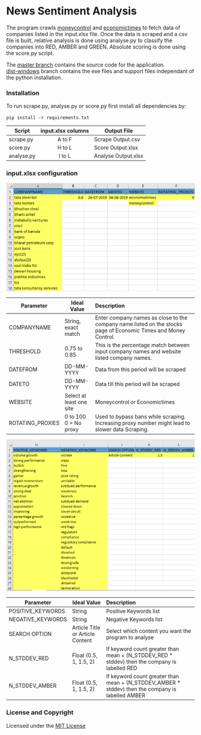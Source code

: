 # News Sentiment Analysis

The program crawls [moneycontrol](https://www.moneycontrol.com/) and [economictimes](https://economictimes.indiatimes.com/) to fetch data of companies listed in the input.xlsx file. Once the data is scraped and a csv file is built, relative analysis is done using analyse.py to classify the companies into RED, AMBER and GREEN. Absolute scoring is done using the score.py script.

The [master branch](https://github.com/atulyakumar97/news-sentiment-analysis/tree/master) contains the source code for the application.<br>
[dist-windows](https://github.com/atulyakumar97/news-sentiment-analysis/tree/dist-windows) branch contains the exe files and support files independant of the python installation.<br>

### Installation

To run scrape.py, analyse.py or score.py first install all dependencies by: 

```
pip install -r requirements.txt
```

| Script    | input.xlsx columns | Output File         |
|-----------|:------------------:| -------------------|
| scrape.py |        A to F      |  Scrape Output.csv  |
| score.py  |        H to L      |  Score Output.xlsx  |
| analyse.py|        I to L      | Analyse Output.xlsx |

### input.xlsx configuration

![news scraper input](https://raw.githubusercontent.com/atulyakumar97/news-sentiment-analysis/master/.images/input-scraper.PNG)

|     Parameter    |        Ideal Value        |                              Description                                                   |
| -----------------|---------------------------| :------------------------------------------------------------------------------------------|
| COMPANYNAME      | String, exact match       | Enter company names as close to the company name listed on the stocks page of Economic Times and Money Control. |
| THRESHOLD        | 0.75 to 0.85              | This is the percentage match between input company names and website listed company names. |
| DATEFROM         | DD-MM-YYYY                | Data from this period will be scraped |
| DATETO           | DD-MM-YYYY	               | Data till this period will be scraped  |
| WEBSITE          | Select at least one site	 | Moneycontrol or Economictimes  |
| ROTATING_PROXIES | 0 to 100<br>0 = No proxy  | Used to bypass bans while scraping. Increasing proxy number might lead to slower data Scraping. |

![score generator, scrape analyser](https://raw.githubusercontent.com/atulyakumar97/news-sentiment-analysis/master/.images/input-analyser.PNG)

|     Parameter     |               Ideal Value        | Description  |
| ------------------|----------------------------------| :-------------------------------------------------------------------------------|
| POSITIVE_KEYWORDS | String                           | Positive Keywords list|
| NEGATIVE_KEYWORDS | String                           | Negative Keywords list |
| SEARCH OPTION     | Article Title or Article Content | Select which content you want the program to analyse |
| N_STDDEV_RED      | Float (0.5, 1, 1.5, 2)           | If keyword count greater than mean + (N_STDDEV_RED * stddev) then the company is labelled RED|
| N_STDDEV_AMBER    | Float (0.5, 1, 1.5, 2)	      | If keyword count greater than mean + (N_STDDEV_AMBER * stddev) then the company is labelled AMBER |


### License and Copyright

Licensed under the [MIT License](license.txt)
